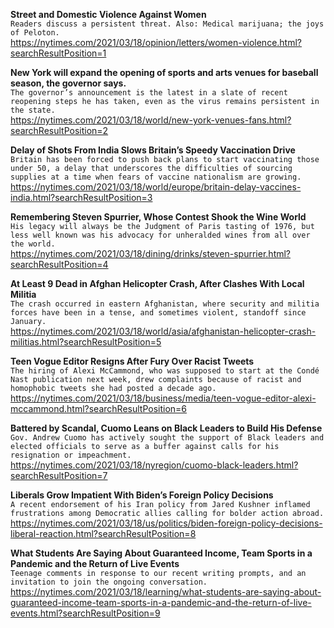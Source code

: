 **Street and Domestic Violence Against Women**\
`Readers discuss a persistent threat. Also: Medical marijuana; the joys of Peloton.`\
https://nytimes.com/2021/03/18/opinion/letters/women-violence.html?searchResultPosition=1

**New York will expand the opening of sports and arts venues for baseball season, the governor says.**\
`The governor’s announcement is the latest in a slate of recent reopening steps he has taken, even as the virus remains persistent in the state.`\
https://nytimes.com/2021/03/18/world/new-york-venues-fans.html?searchResultPosition=2

**Delay of Shots From India Slows Britain’s Speedy Vaccination Drive**\
`Britain has been forced to push back plans to start vaccinating those under 50, a delay that underscores the difficulties of sourcing supplies at a time when fears of vaccine nationalism are growing.`\
https://nytimes.com/2021/03/18/world/europe/britain-delay-vaccines-india.html?searchResultPosition=3

**Remembering Steven Spurrier, Whose Contest Shook the Wine World**\
`His legacy will always be the Judgment of Paris tasting of 1976, but less well known was his advocacy for unheralded wines from all over the world.`\
https://nytimes.com/2021/03/18/dining/drinks/steven-spurrier.html?searchResultPosition=4

**At Least 9 Dead in Afghan Helicopter Crash, After Clashes With Local Militia**\
`The crash occurred in eastern Afghanistan, where security and militia forces have been in a tense, and sometimes violent, standoff since January.`\
https://nytimes.com/2021/03/18/world/asia/afghanistan-helicopter-crash-militias.html?searchResultPosition=5

**Teen Vogue Editor Resigns After Fury Over Racist Tweets**\
`The hiring of Alexi McCammond, who was supposed to start at the Condé Nast publication next week, drew complaints because of racist and homophobic tweets she had posted a decade ago.`\
https://nytimes.com/2021/03/18/business/media/teen-vogue-editor-alexi-mccammond.html?searchResultPosition=6

**Battered by Scandal, Cuomo Leans on Black Leaders to Build His Defense**\
`Gov. Andrew Cuomo has actively sought the support of Black leaders and elected officials to serve as a buffer against calls for his resignation or impeachment.`\
https://nytimes.com/2021/03/18/nyregion/cuomo-black-leaders.html?searchResultPosition=7

**Liberals Grow Impatient With Biden’s Foreign Policy Decisions**\
`A recent endorsement of his Iran policy from Jared Kushner inflamed frustrations among Democratic allies calling for bolder action abroad.`\
https://nytimes.com/2021/03/18/us/politics/biden-foreign-policy-decisions-liberal-reaction.html?searchResultPosition=8

**What Students Are Saying About Guaranteed Income, Team Sports in a Pandemic and the Return of Live Events**\
`Teenage comments in response to our recent writing prompts, and an invitation to join the ongoing conversation.`\
https://nytimes.com/2021/03/18/learning/what-students-are-saying-about-guaranteed-income-team-sports-in-a-pandemic-and-the-return-of-live-events.html?searchResultPosition=9

